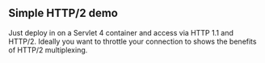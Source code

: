 ## Simple HTTP/2 demo

Just deploy in on a Servlet 4 container and access via HTTP 1.1 and HTTP/2. Ideally you want to throttle your connection to shows the benefits of HTTP/2 multiplexing.
